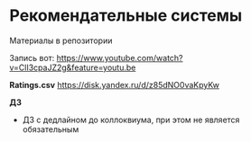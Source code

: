 # Рекомендательные системы 


Материалы в репозитории

Запись вот: https://www.youtube.com/watch?v=ClI3cpaJZ2g&feature=youtu.be

**Ratings.csv**
https://disk.yandex.ru/d/z85dNO0vaKpyKw


**ДЗ** 
- ДЗ с дедлайном до коллоквиума, при этом не является обязательным
